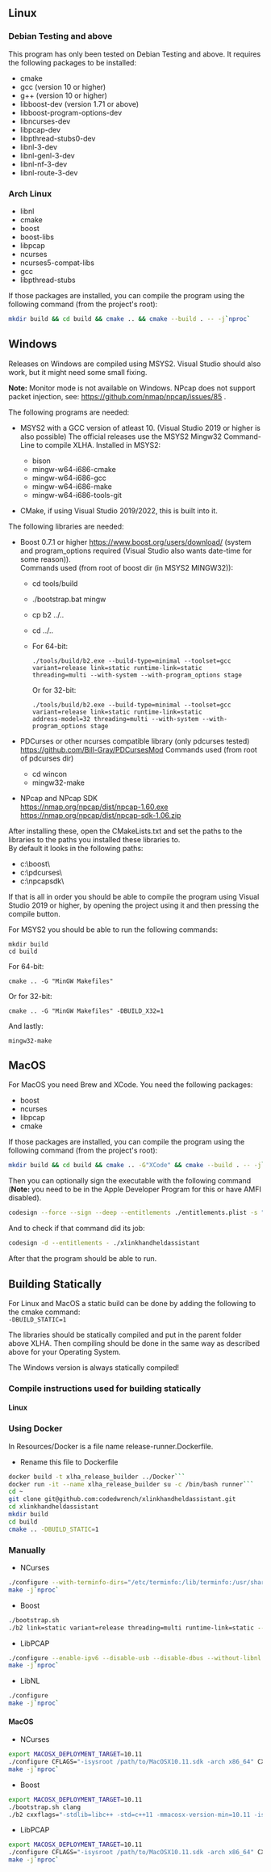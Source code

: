 ## Linux
### Debian Testing and above
This program has only been tested on Debian Testing and above.
It requires the following packages to be installed:
- cmake
- gcc (version 10 or higher)
- g++ (version 10 or higher)
- libboost-dev (version 1.71 or above)
- libboost-program-options-dev
- libncurses-dev
- libpcap-dev
- libpthread-stubs0-dev
- libnl-3-dev
- libnl-genl-3-dev
- libnl-nf-3-dev
- libnl-route-3-dev

### Arch Linux
- libnl
- cmake
- boost
- boost-libs
- libpcap
- ncurses
- ncurses5-compat-libs
- gcc
- libpthread-stubs

If those packages are installed, you can compile the program using the following command (from the project's root):
```bash
mkdir build && cd build && cmake .. && cmake --build . -- -j`nproc`
``` 

## Windows
Releases on Windows are compiled using MSYS2. Visual Studio should also work, but it might need some small fixing.

**Note:** Monitor mode is not available on Windows. NPcap does not support packet injection, see: https://github.com/nmap/npcap/issues/85 .

The following programs are needed:
- MSYS2 with a GCC version of atleast 10. (Visual Studio 2019 or higher is also possible) 
  The official releases use the MSYS2 Mingw32 Command-Line to compile XLHA. 
  Installed in MSYS2:
  - bison
  - mingw-w64-i686-cmake
  - mingw-w64-i686-gcc
  - mingw-w64-i686-make
  - mingw-w64-i686-tools-git

- CMake, if using Visual Studio 2019/2022, this is built into it.

The following libraries are needed:
- Boost 0.7.1 or higher https://www.boost.org/users/download/ (system and program_options required 
  (Visual Studio also wants date-time for some reason)).  
  Commands used (from root of boost dir (in MSYS2 MINGW32)): 
  - cd tools/build
  - ./bootstrap.bat mingw
  - cp b2 ../..
  - cd ../..
  - For 64-bit:
    ```
    ./tools/build/b2.exe --build-type=minimal --toolset=gcc variant=release link=static runtime-link=static
    threading=multi --with-system --with-program_options stage
    ```
    
    Or for 32-bit:
    ```
    ./tools/build/b2.exe --build-type=minimal --toolset=gcc variant=release link=static runtime-link=static
    address-model=32 threading=multi --with-system --with-program_options stage
    ```
    
- PDCurses or other ncurses compatible library (only pdcurses tested) https://github.com/Bill-Gray/PDCursesMod
  Commands used (from root of pdcurses dir)
  - cd wincon
  - mingw32-make
- NPcap and NPcap SDK \
  https://nmap.org/npcap/dist/npcap-1.60.exe \
  https://nmap.org/npcap/dist/npcap-sdk-1.06.zip

After installing these, open the CMakeLists.txt and set the paths to the libraries to the paths you installed these libraries to. \
By default it looks in the following paths:
- c:\boost\
- c:\pdcurses\
- c:\npcapsdk\

If that is all in order you should be able to compile the program using Visual Studio 2019 or higher, by opening the project using it and then pressing the compile button.

For MSYS2 you should be able to run the following commands:
```batch
mkdir build 
cd build 
```

For 64-bit:

```
cmake .. -G "MinGW Makefiles"
```

Or for 32-bit:

```
cmake .. -G "MinGW Makefiles" -DBUILD_X32=1
```

And lastly:

```
mingw32-make
``` 

## MacOS
For MacOS you need Brew and XCode.
You need the following packages:
- boost
- ncurses
- libpcap
- cmake

If those packages are installed, you can compile the program using the following command (from the project's root):
```bash
mkdir build && cd build && cmake .. -G"XCode" && cmake --build . -- -j`nproc`
``` 

Then you can optionally sign the executable with the following command  
(**Note:** you need to be in the Apple Developer
Program for this or have AMFI disabled).

```bash
codesign --force --sign --deep --entitlements ./entitlements.plist -s "NAME-OF-CERT" ./xlinkhandheldassistant
```

And to check if that command did its job:

```bash
codesign -d --entitlements - ./xlinkhandheldassistant
```

After that the program should be able to run.


## Building Statically
For Linux and MacOS a static build can be done by adding the following to the cmake command:  
```-DBUILD_STATIC=1```

The libraries should be statically compiled and put in the parent folder above XLHA.
Then compiling should be done in the same way as described above for your Operating System.

The Windows version is always statically compiled!

### Compile instructions used for building statically
#### Linux
### Using Docker
In Resources/Docker is a file name release-runner.Dockerfile.
- Rename this file to Dockerfile
```bash
docker build -t xlha_release_builder ../Docker```
docker run -it --name xlha_release_builder su -c /bin/bash runner```
cd ~
git clone git@github.com:codedwrench/xlinkhandheldassistant.git
cd xlinkhandheldassistant
mkdir build
cd build
cmake .. -DBUILD_STATIC=1
```

### Manually
- NCurses
```bash
./configure --with-terminfo-dirs="/etc/terminfo:/lib/terminfo:/usr/share/terminfo:/usr/lib/terminfo" --without-debug --enable-widec
make -j`nproc`
```

- Boost 
```bash
./bootstrap.sh 
./b2 link=static variant=release threading=multi runtime-link=static --with-system --with-program_options
```

- LibPCAP 
```bash
./configure --enable-ipv6 --disable-usb --disable-dbus --without-libnl --disable-universal
make -j`nproc`
```

- LibNL 
```bash
./configure
make -j`nproc`
```

#### MacOS

- NCurses
```bash
export MACOSX_DEPLOYMENT_TARGET=10.11
./configure CFLAGS="-isysroot /path/to/MacOSX10.11.sdk -arch x86_64" CXXFLAGS="-isysroot /path/to/MacOSX10.11.sdk -arch x86_64" --with-terminfo-dirs="/etc/terminfo:/lib/terminfo:/usr/share/terminfo:/usr/lib/terminfo" --without-debug --enable-widec
make -j`nproc`
```

- Boost 
```bash
export MACOSX_DEPLOYMENT_TARGET=10.11
./bootstrap.sh clang
./b2 cxxflags="-stdlib=libc++ -std=c++11 -mmacosx-version-min=10.11 -isysroot /path/to/MacOSX10.11.sdk"  link=static variant=release threading=multi runtime-link=static --with-system --with-program_options
```

- LibPCAP 
```bash
export MACOSX_DEPLOYMENT_TARGET=10.11
./configure CFLAGS="-isysroot /path/to/MacOSX10.11.sdk -arch x86_64" CXXFLAGS="-isysroot /path/to/MacOSX10.11.sdk -arch x86_64" --enable-ipv6 --disable-usb --disable-dbus --without-libnl --disable-universal
make -j`nproc`
```
